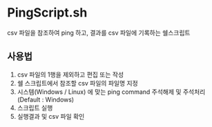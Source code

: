 # PingScript.sh
csv 파일을 참조하여 ping 하고, 결과를 csv 파일에 기록하는 쉘스크립트

## 사용법
1. csv 파일의 1행을 제외하고 편집 또는 작성
2. 쉘 스크립트에서 참조할 csv 파일의 파일명 지정
3. 시스템(Windows / Linux) 에 맞는 ping command 주석해제 및 주석처리 (Default : Windows)
4. 스크립트 실행
5. 실행결과 및 csv 파일 확인
